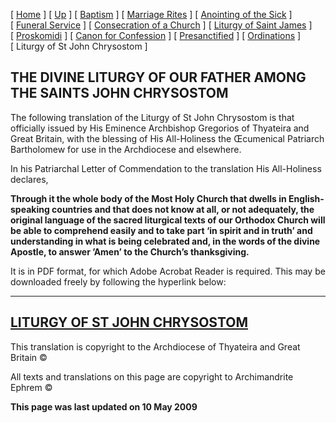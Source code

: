 \[ [Home](index.md) \] \[ [Up](eucholog.md) \] \[ [Baptism](baptism.md) \] \[ [Marriage Rites](marriage.md) \] \[ [Anointing of the Sick](anointin.md) \] \[ [Funeral Service](funeral.md) \] \[ [Consecration of a Church](dedic-int.md) \] \[ [Liturgy of Saint James](lit-james.md) \] \[ [Proskomidi](proskomidi.md) \] \[ [Canon for Confession](canon_for_confession.md) \] \[ [Presanctified](presanctified.md) \] \[ [Ordinations](ordinations.md) \] \[ Liturgy of St John Chrysostom \]

THE DIVINE LITURGY OF OUR FATHER AMONG THE SAINTS
JOHN CHRYSOSTOM
-------------------------------------------------

The following translation of the Liturgy of St John Chrysostom is that officially issued by His Eminence Archbishop Gregorios of Thyateira and Great Britain, with the blessing of His All-Holiness the Œcumenical Patriarch Bartholomew for use in the Archdiocese and elsewhere.

In his Patriarchal Letter of Commendation to the translation His All-Holiness declares,

**Through it the whole body of the Most Holy Church that dwells in English-speaking countries and
that does not know at all, or not adequately, the original language of the sacred liturgical texts of our Orthodox Church will be able to comprehend easily and to take part ‘in spirit and in truth’ and understanding in what is being celebrated and, in the words of the divine Apostle, to answer ’Amen’
to the Church’s thanksgiving.**

It is in PDF format, for which Adobe Acrobat Reader is required. This may be downloaded freely by following the hyperlink below:

****

[LITURGY OF ST JOHN CHRYSOSTOM](LIT-ENGF%20WWW.pdf)
---------------------------------------------------

This translation is copyright to the Archdiocese of Thyateira and Great Britain ©

All texts and translations on this page are copyright to
Archimandrite Ephrem ©

**This page was last updated on 10 May 2009**
